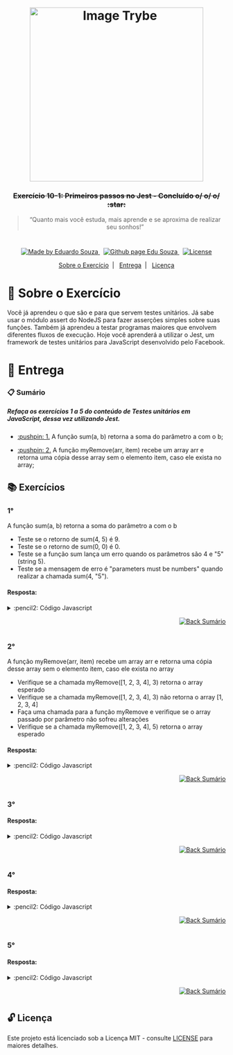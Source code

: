 <h1 align="center">
    <img alt="Image Trybe" src="https://i.ibb.co/d4W2x4g/trybe.png" width="400px" />
</h1>

<h3 align="center">
  <strike>Exercício 10-1: Primeiros passos no Jest - Concluído o/ o/ o/ :star:</strike>
</h3>

<blockquote align="center">“Quanto mais você estuda, mais aprende e se aproxima de realizar seu sonhos!”</blockquote>

<h1></h1>

<p align="center">

  <a href="https://www.linkedin.com/in/eduardosouzaprogrammer/">
    <img alt="Made by Eduardo Souza" src="https://img.shields.io/badge/made%20by-Edu%20Souza-%23F8952D">
  </a>&nbsp;

 <a href="https://edusouza-programmer.github.io/">
<img alt="Github page Edu Souza " src="https://img.shields.io/badge/Github%20page-Edu_Souza-orange">
</a>&nbsp;

  <a href="LICENSE" >
    <img alt="License" src="https://img.shields.io/badge/license-MIT-%23F8952D">
  </a>

</p>

<p align="center">
  <a href="#rocket-Sobre-o-Exercício">Sobre o Exercício</a>&nbsp;&nbsp;|&nbsp;&nbsp;
  <a href="#postbox-Entrega">Entrega</a>&nbsp;&nbsp;|&nbsp;&nbsp;
  <a href="#unlock-Licença">Licença</a>
</p>

# :rocket: Sobre o Exercício

Você já aprendeu o que são e para que servem testes unitários. Já sabe usar o módulo assert do NodeJS para fazer asserções simples sobre suas funções. Também já aprendeu a testar programas maiores que envolvem diferentes fluxos de execução. Hoje você aprenderá a utilizar o Jest, um framework de testes unitários para JavaScript desenvolvido pelo Facebook.

# :postbox: Entrega

### :clipboard: Sumário

#####  Refaça os exercícios 1 a 5 do conteúdo de Testes unitários em JavaScript, dessa vez utilizando Jest.

- <p><a href="#1"> :pushpin: 1.</a> A função sum(a, b) retorna a soma do parâmetro a com o b;</p>

- <p><a href="#2"> :pushpin: 2.</a> A função myRemove(arr, item) recebe um array arr e retorna uma cópia desse array sem o elemento item, caso ele exista no array;</p>



## :books: Exercícios

### 1°

A função sum(a, b) retorna a soma do parâmetro a com o b

- Teste se o retorno de sum(4, 5) é 9.
- Teste se o retorno de sum(0, 0) é 0.
- Teste se a função sum lança um erro quando os parâmetros são 4 e "5"(string 5).
- Teste se a mensagem de erro é "parameters must be numbers" quando realizar a chamada sum(4, "5").

#### Resposta:

<details>
 <summary> :pencil2: Código Javascript</summary>

```js
const sum = require('./exercise1');

describe('função soma', () => {
  it('Testa se o retorno de sum é 9', () => {
    expect(sum(4, 5)).toBe(9);
  });
  it('Teste se o retorno de sum(0,0) é 0 ', () => {
    expect(sum(0, 0)).toBe(0);
  });
  it('Teste se a função sum lança um erro quando os parâmetros são 4 e "5"', () => {
    expect(() => sum(4, '5')).toThrow();
  });
  it('Teste se a mensagem de erro é "parameters must be numbers" quando realizar a chamada sum(4, "5")', () => {
    expect(() => sum(4, '5')).toThrow('parameters must be numbers');
  });
});
```

</details>

<p align="right">
    <a href="#clipboard-Sumário">
    <img alt="Back Sumário" src="https://img.shields.io/badge/Back-Sum%C3%A1rio-orange">
  </a>
</p>

#

### 2°

A função myRemove(arr, item) recebe um array arr e retorna uma cópia desse array sem o elemento item, caso ele exista no array

- Verifique se a chamada myRemove([1, 2, 3, 4], 3) retorna o array esperado
- Verifique se a chamada myRemove([1, 2, 3, 4], 3) não retorna o array [1, 2, 3, 4]
- Faça uma chamada para a função myRemove e verifique se o array passado por parâmetro não sofreu alterações
- Verifique se a chamada myRemove([1, 2, 3, 4], 5) retorna o array esperado

#### Resposta:

<details>
 <summary> :pencil2: Código Javascript</summary>

```js

```

</details>

<p align="right">
    <a href="#clipboard-Sumário">
    <img alt="Back Sumário" src="https://img.shields.io/badge/Back-Sum%C3%A1rio-orange">
  </a>
</p>

#

### 3°

#### Resposta:

<details>
 <summary> :pencil2: Código Javascript</summary>

```js

```

</details>

<p align="right">
    <a href="#clipboard-Sumário">
    <img alt="Back Sumário" src="https://img.shields.io/badge/Back-Sum%C3%A1rio-orange">
  </a>
</p>

#

### 4°

#### Resposta:

<details>
 <summary> :pencil2: Código Javascript</summary>

```js

```

</details>

<p align="right">
    <a href="#clipboard-Sumário">
    <img alt="Back Sumário" src="https://img.shields.io/badge/Back-Sum%C3%A1rio-orange">
  </a>
</p>

#

### 5°

#### Resposta:

<details>
 <summary> :pencil2: Código Javascript</summary>

```js

```

</details>

<p align="right">
    <a href="#clipboard-Sumário">
    <img alt="Back Sumário" src="https://img.shields.io/badge/Back-Sum%C3%A1rio-orange">
  </a>
</p>

#

## :unlock: Licença

Este projeto está licenciado sob a Licença MIT - consulte [LICENSE](https://opensource.org/licenses/MIT) para maiores detalhes.
